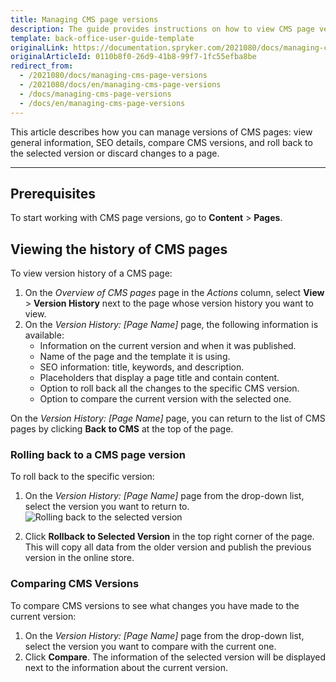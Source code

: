 ```yaml
---
title: Managing CMS page versions
description: The guide provides instructions on how to view CMS page versions, roll back to a specific version or view SEO information in the Back Office.
template: back-office-user-guide-template
originalLink: https://documentation.spryker.com/2021080/docs/managing-cms-page-versions
originalArticleId: 0110b8f0-26d9-41b8-99f7-1fc55efba8be
redirect_from:
  - /2021080/docs/managing-cms-page-versions
  - /2021080/docs/en/managing-cms-page-versions
  - /docs/managing-cms-page-versions
  - /docs/en/managing-cms-page-versions
---
```



This article describes how you can manage versions of CMS pages: view general information, SEO details, compare CMS versions, and roll back to the selected version or discard changes to a page.

---

## Prerequisites

To start working with CMS page versions, go to **Content** > **Pages**.

## Viewing the history of CMS pages

To view version history of a CMS page:

1. On the *Overview of CMS pages* page in the _Actions_ column, select **View** > **Version History** next to the page whose version history you want to view.
2. On the *Version History: [Page Name]* page, the following information is available:
    * Information on the current version and when it was published.
    * Name of the page and the template it is using.
    * SEO information: title, keywords, and description.
    * Placeholders that display a page title and contain content.
    * Option to roll back all the changes to the specific CMS version.
    * Option to compare the current version with the selected one.

On the *Version History: [Page Name]* page, you can return to the list of CMS pages by clicking **Back to CMS** at the top of the page.

### Rolling back to a CMS page version

To roll back to the specific version:
1. On the *Version History: [Page Name]* page from the drop-down list, select the version you want to return to.
![Rolling back to the selected version](https://spryker.s3.eu-central-1.amazonaws.com/docs/User+Guides/Back+Office+User+Guides/Content+Management+System/Pages/CMS+Pages+Versioning/page-versioning.png)

2. Click **Rollback to Selected Version** in the top right corner of the page. This will copy all data from the older version and publish the previous version in the online store.


### Comparing CMS Versions
To compare CMS versions to see what changes you have made to the current version:
1. On the *Version History: [Page Name]* page from the drop-down list, select the version you want to compare with the current one.
2. Click **Compare**. The information of the selected version will be displayed next to the information about the current version.
